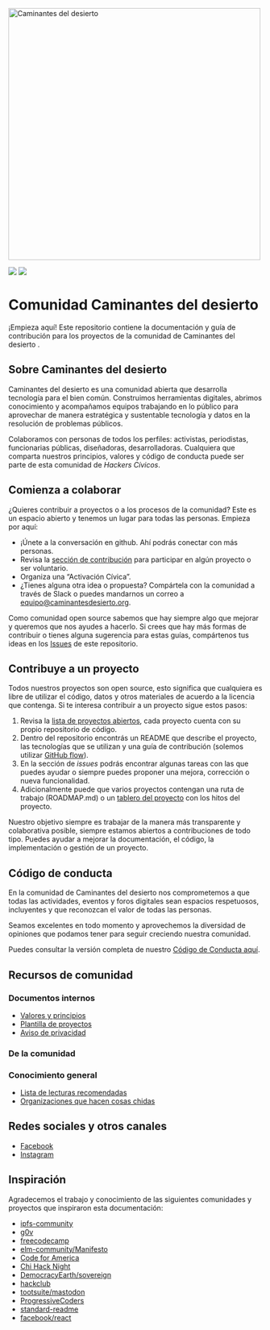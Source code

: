 <p align="center">
 
<img src="http://codeandomexico.org/resources/img/codeandomexico.png" width="500" alt="Caminantes del desierto"><br>
 
<a href="https://www.facebook.com/colectivo.caminantes.del.desierto/" target="_blank"><img src="https://img.shields.io/badge/website-CodeandoMexico-00D88E.svg"></a>
<a href="https://www.instagram.com/cddesierto/" target="_blank"><img src="https://img.shields.io/badge/slack-CodeandoMexico-EC0E4F.svg"></a>
</p>
<!-- __ -->

# Comunidad Caminantes del desierto 

¡Empieza aquí! Este repositorio contiene la documentación y guía de contribución para los proyectos de la comunidad de Caminantes del desierto .

## Sobre Caminantes del desierto 

Caminantes del desierto  es una comunidad abierta que desarrolla tecnología para el bien común. Construimos herramientas digitales, abrimos conocimiento y acompañamos equipos trabajando en lo público para aprovechar de manera estratégica y sustentable tecnología y datos en la resolución de problemas públicos.

Colaboramos con personas de todos los perfiles: activistas, periodistas, funcionarias públicas, diseñadoras, desarrolladoras. Cualquiera que comparta nuestros principios, valores y código de conducta puede ser parte de esta comunidad de _Hackers Cívicos_.

## Comienza a colaborar

¿Quieres contribuir a proyectos o a los procesos de la comunidad? Este es un espacio abierto y tenemos un lugar para todas las personas. Empieza por aquí:

- ¡Únete a la conversación en github. Ahí podrás conectar con más personas.
- Revisa la [sección de contribución](#contribuye-a-un-proyecto) para participar en algún proyecto o ser voluntario.
- Organiza una “Activación Cívica”.
- ¿Tienes alguna otra idea o propuesta? Compártela con la comunidad a través de Slack o puedes mandarnos un correo a [equipo@caminantesdesierto.org](colectivo@caminantesdeldesierto.org).

Como comunidad open source sabemos que hay siempre algo que mejorar y queremos que nos ayudes a hacerlo. Si crees que hay más formas de contribuir o tienes alguna sugerencia para estas guías, compártenos tus ideas en los [Issues](https://github.com/orgs/Caminantes-del-desierto/discussions) de este repositorio.

## Contribuye a un proyecto
Todos nuestros proyectos son open source, esto significa que cualquiera es libre de utilizar el código, datos y otros materiales de acuerdo a la licencia que contenga. Si te interesa contribuir a un proyecto sigue estos pasos:

1. Revisa la [lista de proyectos abiertos](#), cada proyecto cuenta con su propio repositorio de código.
2. Dentro del repositorio encontrás un README que describe el proyecto, las tecnologías que se utilizan y una guía de contribución (solemos utilizar [GitHub flow](https://docs.github.com/es/get-started/quickstart/github-flow)).
3. En la sección de _issues_ podrás encontrar algunas tareas con las que puedes ayudar o siempre puedes proponer una mejora, corrección o nueva funcionalidad.
4. Adicionalmente puede que varios proyectos contengan una ruta de trabajo (ROADMAP.md) o un [tablero del proyecto](https://docs.github.com/es/issues/organizing-your-work-with-project-boards/managing-project-boards/about-project-boards) con los hitos del proyecto.

Nuestro objetivo siempre es trabajar de la manera más transparente y colaborativa posible, siempre estamos abiertos a contribuciones de todo tipo. Puedes ayudar a mejorar la documentación, el código, la implementación o gestión de un proyecto.

## Código de conducta

En la comunidad de Caminantes del desierto  nos comprometemos a que todas las actividades, eventos y foros digitales sean espacios respetuosos, incluyentes y que reconozcan el valor de todas las personas.

Seamos excelentes en todo momento y aprovechemos la diversidad de opiniones que podamos tener para seguir creciendo nuestra comunidad.

Puedes consultar la versión completa de nuestro [Código de Conducta aquí](https://github.com/CodeandoMexico/comunidad/blob/master/CODIGO-DE-CONDUCTA.md).

## Recursos de comunidad

### Documentos internos

- [Valores y principios]()
- [Plantilla de proyectos](https://github.com/CodeandoMexico/plantilla-proyectos)
- [Aviso de privacidad]()

### De la comunidad




### Conocimiento general

- [Lista de lecturas recomendadas](https://docs.google.com/document/d/1wSjsJUe4E-qxBZUHzBtHmWeuxfykQewm7Mhnikiow-c/edit?usp=sharing)
- [Organizaciones que hacen cosas chidas](https://docs.google.com/document/d/1yqTQ-1jtbXeoYgnjLePeuHP8L1lMb7N43b94lhuxdOk/edit?usp=sharing)


## Redes sociales y otros canales

 - [Facebook](https://www.facebook.com/colectivo.caminantes.del.desierto/)
 - [Instagram](https://www.instagram.com/cddesierto/)


## Inspiración

Agradecemos el trabajo y conocimiento de las siguientes comunidades y proyectos que inspiraron esta documentación:
- [ipfs-community](https://github.com/ipfs/community)
- [g0v](https://github.com/g0v/)
- [freecodecamp](https://github.com/freeCodeCamp/freeCodeCamp)
- [elm-community/Manifesto](https://github.com/elm-community/Manifesto)
- [Code for America](https://github.com/codeforamerica)
- [Chi Hack Night](https://github.com/chihacknight)
- [DemocracyEarth/sovereign](https://github.com/DemocracyEarth/sovereign)
- [hackclub](https://github.com/hackclub/hackclub)
- [tootsuite/mastodon](https://github.com/tootsuite/mastodon)
- [ProgressiveCoders](https://github.com/ProgressiveCoders)
- [standard-readme](https://github.com/RichardLitt/standard-readme)
- [facebook/react](https://github.com/facebook/react)
